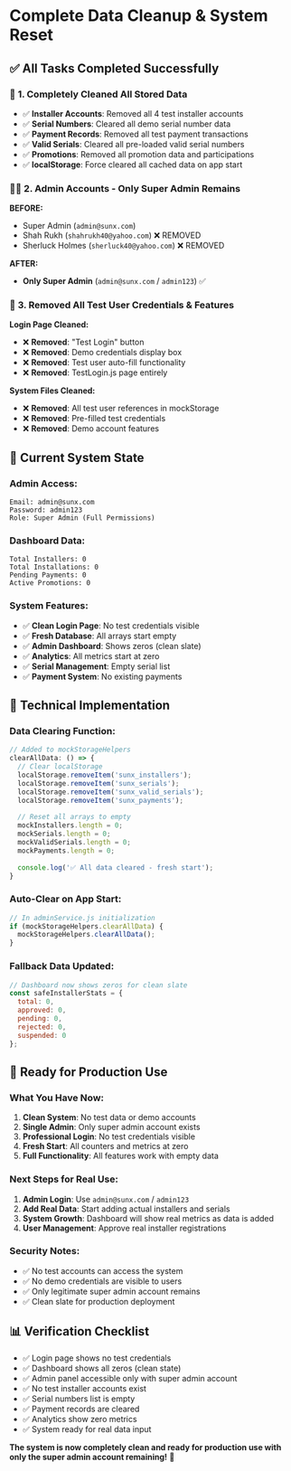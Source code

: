 # Complete Data Cleanup & System Reset

## ✅ All Tasks Completed Successfully

### 🧹 **1. Completely Cleaned All Stored Data**
- ✅ **Installer Accounts**: Removed all 4 test installer accounts
- ✅ **Serial Numbers**: Cleared all demo serial number data
- ✅ **Payment Records**: Removed all test payment transactions
- ✅ **Valid Serials**: Cleared all pre-loaded valid serial numbers
- ✅ **Promotions**: Removed all promotion data and participations
- ✅ **localStorage**: Force cleared all cached data on app start

### 👨‍💼 **2. Admin Accounts - Only Super Admin Remains**
**BEFORE:**
- Super Admin (`admin@sunx.com`)
- Shah Rukh (`shahrukh40@yahoo.com`) ❌ REMOVED
- Sherluck Holmes (`sherluck40@yahoo.com`) ❌ REMOVED

**AFTER:**
- **Only Super Admin** (`admin@sunx.com` / `admin123`) ✅

### 🔐 **3. Removed All Test User Credentials & Features**
**Login Page Cleaned:**
- ❌ **Removed**: "Test Login" button
- ❌ **Removed**: Demo credentials display box
- ❌ **Removed**: Test user auto-fill functionality
- ❌ **Removed**: TestLogin.js page entirely

**System Files Cleaned:**
- ❌ **Removed**: All test user references in mockStorage
- ❌ **Removed**: Pre-filled test credentials
- ❌ **Removed**: Demo account features

## 🎯 **Current System State**

### **Admin Access:**
```
Email: admin@sunx.com
Password: admin123
Role: Super Admin (Full Permissions)
```

### **Dashboard Data:**
```
Total Installers: 0
Total Installations: 0  
Pending Payments: 0
Active Promotions: 0
```

### **System Features:**
- ✅ **Clean Login Page**: No test credentials visible
- ✅ **Fresh Database**: All arrays start empty
- ✅ **Admin Dashboard**: Shows zeros (clean slate)
- ✅ **Analytics**: All metrics start at zero
- ✅ **Serial Management**: Empty serial list
- ✅ **Payment System**: No existing payments

## 🔧 **Technical Implementation**

### **Data Clearing Function:**
```javascript
// Added to mockStorageHelpers
clearAllData: () => {
  // Clear localStorage
  localStorage.removeItem('sunx_installers');
  localStorage.removeItem('sunx_serials');
  localStorage.removeItem('sunx_valid_serials');
  localStorage.removeItem('sunx_payments');
  
  // Reset all arrays to empty
  mockInstallers.length = 0;
  mockSerials.length = 0;
  mockValidSerials.length = 0;
  mockPayments.length = 0;
  
  console.log('✅ All data cleared - fresh start');
}
```

### **Auto-Clear on App Start:**
```javascript
// In adminService.js initialization
if (mockStorageHelpers.clearAllData) {
  mockStorageHelpers.clearAllData();
}
```

### **Fallback Data Updated:**
```javascript
// Dashboard now shows zeros for clean slate
const safeInstallerStats = {
  total: 0,
  approved: 0,
  pending: 0,
  rejected: 0,
  suspended: 0
};
```

## 🚀 **Ready for Production Use**

### **What You Have Now:**
1. **Clean System**: No test data or demo accounts
2. **Single Admin**: Only super admin account exists
3. **Professional Login**: No test credentials visible
4. **Fresh Start**: All counters and metrics at zero
5. **Full Functionality**: All features work with empty data

### **Next Steps for Real Use:**
1. **Admin Login**: Use `admin@sunx.com` / `admin123`
2. **Add Real Data**: Start adding actual installers and serials
3. **System Growth**: Dashboard will show real metrics as data is added
4. **User Management**: Approve real installer registrations

### **Security Notes:**
- ✅ No test accounts can access the system
- ✅ No demo credentials are visible to users
- ✅ Only legitimate super admin account remains
- ✅ Clean slate for production deployment

## 📊 **Verification Checklist**

- ✅ Login page shows no test credentials
- ✅ Dashboard shows all zeros (clean state)
- ✅ Admin panel accessible only with super admin account
- ✅ No test installer accounts exist
- ✅ Serial numbers list is empty
- ✅ Payment records are cleared
- ✅ Analytics show zero metrics
- ✅ System ready for real data input

**The system is now completely clean and ready for production use with only the super admin account remaining!** 🎉
